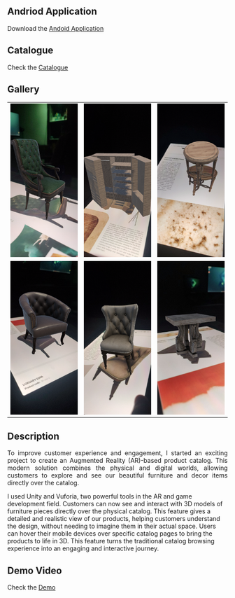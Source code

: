 ## Andriod Application
Download the <a  href="https://github.com/SoumyaratnaDebnath/The-Crafted-Nest-AR-Catalogue/blob/main/The%20Crafted%20Nest%20AR%20Companion.apk" > Andoid Application  </a>


## Catalogue
Check the  <a href="https://github.com/SoumyaratnaDebnath/The-Crafted-Nest-AR-Catalogue/blob/main/The%20Crafted%20Nest%20Catalogue.pdf" >Catalogue</a>

## Gallery
<table>
  <tr>
    <td><img src="images/image (1).png" alt="Banner" style="width:100%"></td>
    <td><img src="images/image (2).png" alt="1" style="width:100%"></td>
    <td><img src="images/image (3).png" alt="2" style="width:100%"></td>
  </tr>
  <tr style="border:none;">
    <td><img src="images/image (4).png" alt="3" style="width:100%"></td>
    <td><img src="images/image (5).png" alt="4" style="width:100%"></td>
    <td><img src="images/image (1).jpg" alt="5" style="width:100%"></td>
  </tr>
</table>

## Description

<p style="text-align:justify;">To improve customer experience and engagement, I started an exciting project to create an Augmented Reality (AR)-based product catalog. This modern solution combines the physical and digital worlds, allowing customers to explore and see our beautiful furniture and decor items directly over the catalog.

I used Unity and Vuforia, two powerful tools in the AR and game development field. Customers can now see and interact with 3D models of furniture pieces directly over the physical catalog. This feature gives a detailed and realistic view of our products, helping customers understand the design, without needing to imagine them in their actual space. Users can hover their mobile devices over specific catalog pages to bring the products to life in 3D. This feature turns the traditional catalog browsing experience into an engaging and interactive journey.</p>

## Demo Video
Check the  <a href="https://www.youtube.com/embed/bUWp_fSLiWg" >Demo</a>


